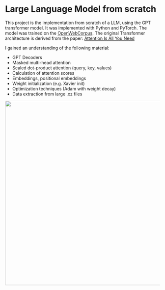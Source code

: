 # Large Language Model from scratch

This project is the implementation from scratch of a LLM, using the GPT transformer model. It was implemented with Python and PyTorch.
The model was trained on the [OpenWebCorpus](https://skylion007.github.io/OpenWebTextCorpus/).
The original Transformer architecture is derived from the paper: [Attention Is All You Need](https://arxiv.org/abs/1706.03762)

I gained an understanding of the following material:
 - GPT Decoders
 - Masked multi-head attention
 - Scaled dot-product attention (query, key, values)
 - Calculation of attention scores
 -  Embeddings, positional embeddings
 - Weight initialization (e.g. Xavier init)
 - Optimization techniques (Adam with weight decay)
 - Data extraction from large .xz files

<img width="600" src="https://machinelearningmastery.com/wp-content/uploads/2021/08/attention_research_1.png">
